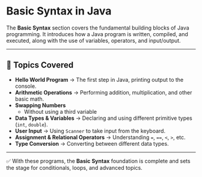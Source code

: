 # Basic Syntax in Java

The **Basic Syntax** section covers the fundamental building blocks of Java programming. 
It introduces how a Java program is written, compiled, and executed, along with the use of variables, operators, and input/output.

---

## 📌 Topics Covered
- **Hello World Program** → The first step in Java, printing output to the console.
- **Arithmetic Operations** → Performing addition, multiplication, and other basic math.
- **Swapping Numbers** 
    - Without using a third variable 
- **Data Types & Variables** → Declaring and using different primitive types (`int`, `double`).
- **User Input** → Using `Scanner` to take input from the keyboard.
- **Assignment & Relational Operators** → Understanding `=`, `==`, `<`, `>`, etc.
- **Type Conversion** → Converting between different data types.

---

✅ With these programs, the **Basic Syntax** foundation is complete and sets the stage for conditionals, loops, and advanced topics.



